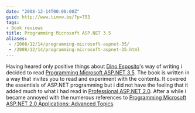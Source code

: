 ```yaml
---
date: "2008-12-14T00:00:00Z"
guid: http://www.timvw.be/?p=753
tags:
- Book reviews
title: Programming Microsoft ASP.NET 3.5
aliases:
 - /2008/12/14/programming-microsoft-aspnet-35/
 - /2008/12/14/programming-microsoft-aspnet-35.html
---
```

Having heared only positive things about [Dino Esposito](http://weblogs.asp.net/despos/)'s way of writing i decided to read [Programming Microsoft ASP.NET 3.5](http://www.amazon.com/Programming-Microsoft-ASP-NET-Dino-Esposito/dp/0735625271). The book is written in a way that invites you to read and experiment with the contents. It covered the essentials of ASP.NET programming but i did not have the feeling that it added much to what i had read in [Professional ASP.NET 2.0](http://www.amazon.com/Professional-ASP-NET-2-0-Programmer/dp/0764576100). After a while i became annoyed with the numerous references to [Programming Microsoft ASP.NET 2.0 Applications: Advanced Topics](http://www.amazon.com/gp/product/0735621772/sr=1-1/qid=1156801743/ref=sr_1_1/104-6313703-3867159?ie=UTF8&s=books).